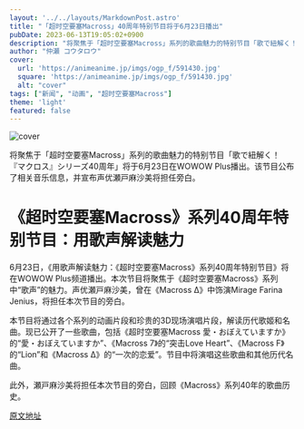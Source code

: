 ```yaml
---
layout: '../../layouts/MarkdownPost.astro'
title: "「超时空要塞Macross」40周年特别节目将于6月23日播出"
pubDate: 2023-06-13T19:05:02+0900
description: "将聚焦于「超时空要塞Macross」系列的歌曲魅力的特别节目「歌で紐解く！『マクロス』シリーズ40周年」将于6月23日在WOWOW Plus播出。"
author: "仲瀬 コウタロウ"
cover:
  url: 'https://animeanime.jp/imgs/ogp_f/591430.jpg'
  square: 'https://animeanime.jp/imgs/ogp_f/591430.jpg'
  alt: "cover"
tags: ["新闻", "动画", "超时空要塞Macross"]
theme: 'light'
featured: false
---
```


![cover](https://animeanime.jp/imgs/ogp_f/591430.jpg)

将聚焦于「超时空要塞Macross」系列的歌曲魅力的特别节目「歌で紐解く！『マクロス』シリーズ40周年」将于6月23日在WOWOW Plus播出。该节目公布了相关音乐信息，并宣布声优瀬戸麻沙美将担任旁白。

# 《超时空要塞Macross》系列40周年特别节目：用歌声解读魅力

6月23日，《用歌声解读魅力：《超时空要塞Macross》系列40周年特别节目》将在WOWOW Plus频道播出。本次节目将聚焦于《超时空要塞Macross》系列中“歌声”的魅力。声优瀬戸麻沙美，曾在《Macross Δ》中饰演Mirage Farina Jenius，将担任本次节目的旁白。

本节目将通过各个系列的动画片段和珍贵的3D现场演唱片段，解读历代歌姬和名曲。现已公开了一些歌曲，包括《超时空要塞Macross 愛・おぼえていますか》的“愛・おぼえていますか”、《Macross 7》的“突击Love Heart”、《Macross F》的“Lion”和《Macross Δ》的“一次的恋爱”。节目中将演唱这些歌曲和其他历代名曲。

此外，瀬戸麻沙美将担任本次节目的旁白，回顾《Macross》系列40年的歌曲历史。

  [原文地址](https://animeanime.jp/article/2023/06/13/77902.html)